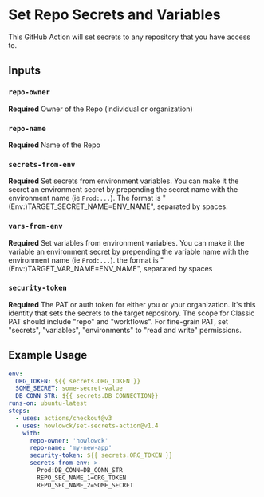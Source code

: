 # Set Repo Secrets and Variables

This GitHub Action will set secrets to any repository that you have access to.

## Inputs

### `repo-owner`

**Required** Owner of the Repo (individual or organization)

### `repo-name`

**Required** Name of the Repo

### `secrets-from-env`

**Required** Set secrets from environment variables. You can make it the secret an environment secret by prepending the secret name with the environment name (ie `Prod:...`). The format is "(Env:)TARGET_SECRET_NAME=ENV_NAME", separated by spaces.

### `vars-from-env`

**Required** Set variables from environment variables. You can make it the variable an environment secret by prepending the variable name with the environment name (ie `Prod:...`). the format is "(Env:)TARGET_VAR_NAME=ENV_NAME", separated by spaces

### `security-token`

**Required** The PAT or auth token for either you or your organization. It's this identity that sets the secrets to the target repository. The scope for Classic PAT should include "repo" and "workflows". For fine-grain PAT, set "secrets", "variables", "environments" to "read and write" permissions.

## Example Usage

```yaml
env:
  ORG_TOKEN: ${{ secrets.ORG_TOKEN }}
  SOME_SECRET: some-secret-value
  DB_CONN_STR: ${{ secrets.DB_CONNECTION}}
runs-on: ubuntu-latest
steps:
  - uses: actions/checkout@v3
  - uses: howlowck/set-secrets-action@v1.4
    with:
      repo-owner: 'howlowck'
      repo-name: 'my-new-app'
      security-token: ${{ secrets.ORG_TOKEN }}
      secrets-from-env: >-
        Prod:DB_CONN=DB_CONN_STR
        REPO_SEC_NAME_1=ORG_TOKEN
        REPO_SEC_NAME_2=SOME_SECRET
```
